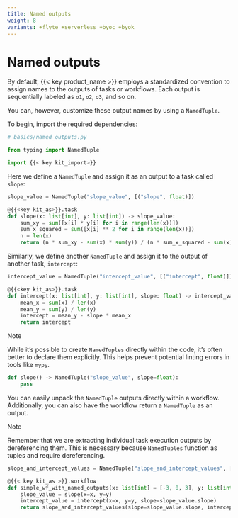 ```yaml
---
title: Named outputs
weight: 8
variants: +flyte +serverless +byoc +byok
---
```


# Named outputs

By default, {{< key product_name >}} employs a standardized convention to assign names to the outputs of tasks or workflows. Each output is sequentially labeled as `o1`, `o2`, `o3`, and so on.

You can, however, customize these output names by using a `NamedTuple`.

To begin, import the required dependencies:

```python
# basics/named_outputs.py

from typing import NamedTuple

import {{< key kit_import>}}
```

Here we define a `NamedTuple` and assign it as an output to a task called `slope`:

```python
slope_value = NamedTuple("slope_value", [("slope", float)])

@{{<key kit_as>}}.task
def slope(x: list[int], y: list[int]) -> slope_value:
    sum_xy = sum([x[i] * y[i] for i in range(len(x))])
    sum_x_squared = sum([x[i] ** 2 for i in range(len(x))])
    n = len(x)
    return (n * sum_xy - sum(x) * sum(y)) / (n * sum_x_squared - sum(x) ** 2)
```

Similarly, we define another `NamedTuple` and assign it to the output of another task, `intercept`:

```python
intercept_value = NamedTuple("intercept_value", [("intercept", float)])

@{{<key kit_as>}}.task
def intercept(x: list[int], y: list[int], slope: float) -> intercept_value:
    mean_x = sum(x) / len(x)
    mean_y = sum(y) / len(y)
    intercept = mean_y - slope * mean_x
    return intercept
```

> [!Note]
> While it’s possible to create `NamedTuples` directly within the code,
> it’s often better to declare them explicitly.
> This helps prevent potential linting errors in tools like `mypy`.

```python
def slope() -> NamedTuple("slope_value", slope=float):
    pass
```

You can easily unpack the `NamedTuple` outputs directly within a workflow.
Additionally, you can also have the workflow return a `NamedTuple` as an output.

>[!Note]
> Remember that we are extracting individual task execution outputs by dereferencing them.
> This is necessary because `NamedTuples` function as tuples and require dereferencing.

```python
slope_and_intercept_values = NamedTuple("slope_and_intercept_values", [("slope", float), ("intercept", float)])

@{{< key kit_as >}}.workflow
def simple_wf_with_named_outputs(x: list[int] = [-3, 0, 3], y: list[int] = [7, 4, -2]) -> slope_and_intercept_values:
    slope_value = slope(x=x, y=y)
    intercept_value = intercept(x=x, y=y, slope=slope_value.slope)
    return slope_and_intercept_values(slope=slope_value.slope, intercept=intercept_value.intercept)
```